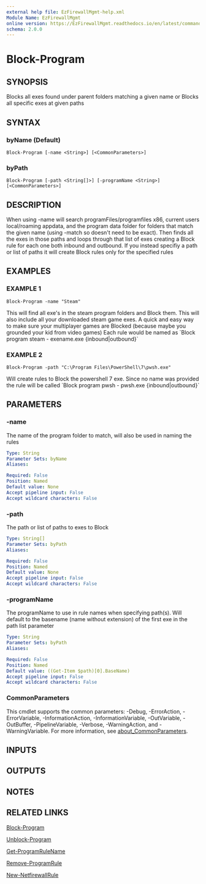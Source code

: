 ```yaml
---
external help file: EzFirewallMgmt-help.xml
Module Name: EzFirewallMgmt
online version: https://EzFirewallMgmt.readthedocs.io/en/latest/commands/Block-Program
schema: 2.0.0
---
```


# Block-Program

## SYNOPSIS
Blocks all exes found under parent folders matching a given name
or Blocks all specific exes at given paths

## SYNTAX

### byName (Default)
```
Block-Program [-name <String>] [<CommonParameters>]
```

### byPath
```
Block-Program [-path <String[]>] [-programName <String>] [<CommonParameters>]
```

## DESCRIPTION
When using -name will search programFiles/programfiles x86, current users local/roaming appdata, and the program data folder for
folders that match the given name (using -match so doesn't need to be exact).
Then finds all the exes in those paths
and loops through that list of exes creating a Block rule for each one both inbound and outbound.
If you instead specifiy a path or list of paths it will create Block rules only for the specified rules

## EXAMPLES

### EXAMPLE 1
```
Block-Program -name "Steam"
```

This will find all exe's in the steam program folders and Block them.
This will also include all your downloaded steam
game exes.
A quick and easy way to make sure your multiplayer games are Blocked (because maybe you grounded your kid from video games)
Each rule would be named as \`Block program steam - exename.exe {inbound|outbound}\`

### EXAMPLE 2
```
Block-Program -path "C:\Program Files\PowerShell\7\pwsh.exe"
```

Will create rules to Block the powershell 7 exe.
Since no name was provided the rule will be called
\`Block program pwsh - pwsh.exe {inbound|outbound}\`

## PARAMETERS

### -name
The name of the program folder to match, will also be used in naming the rules

```yaml
Type: String
Parameter Sets: byName
Aliases:

Required: False
Position: Named
Default value: None
Accept pipeline input: False
Accept wildcard characters: False
```

### -path
The path or list of paths to exes to Block

```yaml
Type: String[]
Parameter Sets: byPath
Aliases:

Required: False
Position: Named
Default value: None
Accept pipeline input: False
Accept wildcard characters: False
```

### -programName
The programName to use in rule names when specifying path(s).
Will default to the basename (name without extension) of the first exe in the path list parameter

```yaml
Type: String
Parameter Sets: byPath
Aliases:

Required: False
Position: Named
Default value: ((Get-Item $path)[0].BaseName)
Accept pipeline input: False
Accept wildcard characters: False
```

### CommonParameters
This cmdlet supports the common parameters: -Debug, -ErrorAction, -ErrorVariable, -InformationAction, -InformationVariable, -OutVariable, -OutBuffer, -PipelineVariable, -Verbose, -WarningAction, and -WarningVariable. For more information, see [about_CommonParameters](http://go.microsoft.com/fwlink/?LinkID=113216).

## INPUTS

## OUTPUTS

## NOTES

## RELATED LINKS

[Block-Program](https://EzFirewallMgmt.readthedocs.io/en/latest/commands/Block-Program)

[Unblock-Program](https://EzFirewallMgmt.readthedocs.io/en/latest/commands/Unblock-Program)

[Get-ProgramRuleName](https://EzFirewallMgmt.readthedocs.io/en/latest/commands/Get-ProgramRuleName)

[Remove-ProgramRule](https://EzFirewallMgmt.readthedocs.io/en/latest/commands/Remove-ProgramRule)

[New-NetfirewallRule](https://docs.microsoft.com/en-us/powershell/module/netsecurity/New-NetfirewallRule)

